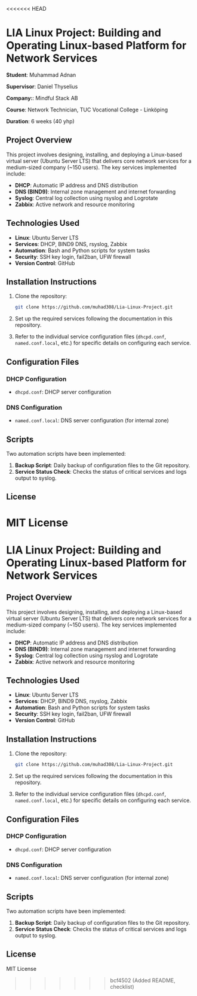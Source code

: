 <<<<<<< HEAD
# LIA Linux Project: Building and Operating Linux-based Platform for Network Services
 
**Student**: Muhammad Adnan  

**Supervisor**: Daniel Thyselius

**Company:**: Mindful Stack AB

**Course**: Network Technician, TUC Vocational College - Linköping

**Duration**: 6 weeks (40 yhp)

## Project Overview

This project involves designing, installing, and deploying a Linux-based virtual server (Ubuntu Server LTS) that delivers core network services for a medium-sized company (~150 users). The key services implemented include:

- **DHCP**: Automatic IP address and DNS distribution
- **DNS (BIND9)**: Internal zone management and internet forwarding
- **Syslog**: Central log collection using rsyslog and Logrotate
- **Zabbix**: Active network and resource monitoring

## Technologies Used

- **Linux**: Ubuntu Server LTS
- **Services**: DHCP, BIND9 DNS, rsyslog, Zabbix
- **Automation**: Bash and Python scripts for system tasks
- **Security**: SSH key login, fail2ban, UFW firewall
- **Version Control**: GitHub

## Installation Instructions

1. Clone the repository:
    ```bash
    git clone https://github.com/muhad308/Lia-Linux-Project.git
    ```

2. Set up the required services following the documentation in this repository.

3. Refer to the individual service configuration files (`dhcpd.conf`, `named.conf.local`, etc.) for specific details on configuring each service.

## Configuration Files

### DHCP Configuration
- `dhcpd.conf`: DHCP server configuration

### DNS Configuration
- `named.conf.local`: DNS server configuration (for internal zone)

## Scripts
Two automation scripts have been implemented:
1. **Backup Script**: Daily backup of configuration files to the Git repository.
2. **Service Status Check**: Checks the status of critical services and logs output to syslog.

## License
MIT License
=======
# LIA Linux Project: Building and Operating Linux-based Platform for Network Services

## Project Overview

This project involves designing, installing, and deploying a Linux-based virtual server (Ubuntu Server LTS) that delivers core network services for a medium-sized company (~150 users). The key services implemented include:

- **DHCP**: Automatic IP address and DNS distribution
- **DNS (BIND9)**: Internal zone management and internet forwarding
- **Syslog**: Central log collection using rsyslog and Logrotate
- **Zabbix**: Active network and resource monitoring

## Technologies Used

- **Linux**: Ubuntu Server LTS
- **Services**: DHCP, BIND9 DNS, rsyslog, Zabbix
- **Automation**: Bash and Python scripts for system tasks
- **Security**: SSH key login, fail2ban, UFW firewall
- **Version Control**: GitHub

## Installation Instructions

1. Clone the repository:
    ```bash
    git clone https://github.com/muhad308/Lia-Linux-Project.git
    ```

2. Set up the required services following the documentation in this repository.

3. Refer to the individual service configuration files (`dhcpd.conf`, `named.conf.local`, etc.) for specific details on configuring each service.

## Configuration Files

### DHCP Configuration
- `dhcpd.conf`: DHCP server configuration

### DNS Configuration
- `named.conf.local`: DNS server configuration (for internal zone)

## Scripts
Two automation scripts have been implemented:
1. **Backup Script**: Daily backup of configuration files to the Git repository.
2. **Service Status Check**: Checks the status of critical services and logs output to syslog.

## License
MIT License
>>>>>>> bcf4502 (Added README, checklist)
